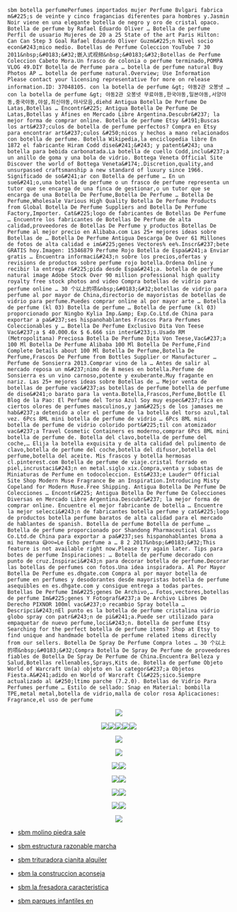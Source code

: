 
```
sbm botella perfumePerfumes importados mujer Perfume Bvlgari fabrica m&#225;s de veinte y cinco fragancias diferentes para hombres y.Jasmin Noir viene en una elegante botella de negro y oro de cristal opaco. Botella de perfume by Rafael Eduardo Oliver … Botella de perfume Perfil de usuario Mujeres de 20 a 25 State of the art Paris Hilton: Can Can Step 3 Goal Rafael Eduardo Oliver Guzm&#225;n Nivel socio econ&#243;mico medio. Botellas de Perfume Coleccion YouTube 7 30 2011&nbsp;&#0183;&#32;嵌入式视频&nbsp;&#0183;&#32;Botellas de Perfume Coleccion Cabeto Mora.Un frasco de colonia o perfume terminado,POMPA VLOG 49.DIY Botella de Perfume para … botella de perfume natural Buy Photos AP … botella de perfume natural.Overview; Use Information Please contact your licensing representative for more on release information.ID: 37048105. con la botella de perfume &gt; 야동2관 오봉넷 … con la botella de perfume &gt; 야동2관 오봉넷 무료야동,한국야동,일본야동,서양야동,중국야동,야설,최신야동,야사모음,diehd Antigua Botella De Perfume De Latas,Botellas … Encontr&#225; Antigua Botella De Perfume De Latas,Botellas y Afines en Mercado Libre Argentina.Descubr&#237; la mejor forma de comprar online. Botella de perfume Etsy &#191;Buscas los art&#237;culos de botella de perfume perfectos? Compra en Etsy para encontrar art&#237;culos &#250;nicos y hechos a mano relacionados con botella de perfume. Botella Wikipedia,la enciclopedia libre En 1872 el fabricante Hiram Codd dise&#241;&#243; y patent&#243; una botella para bebida carbonatada.La botella de cuello Codd,inclu&#237;a un anillo de goma y una bola de vidrio. Bottega Veneta Official Site Discover the world of Bottega Veneta&#174;.Discretion,quality,and unsurpassed craftsmanship a new standard of luxury since 1966. Significado de so&#241;ar con Botella de perfume … En un sue&#241;o,una botella de perfume o un frasco de perfume representa un tutor que se encarga de una finca de gestionar,o un tutor que se encarga de una Botella De Perfume,Botella De Perfume … Botella De Perfume,Wholesale Various High Quality Botella De Perfume Products from Global Botella De Perfume Suppliers and Botella De Perfume Factory,Importer. Cat&#225;logo de fabricantes de Botellas De Perfume … Encuentre los fabricantes de Botellas De Perfume de alta calidad,proveedores de Botellas De Perfume y productos Botellas De Perfume al mejor precio en Alibaba.com Las 25+ mejores ideas sobre Botellas de … Botella De Perfume Antigua Descarga De Over 61 Millones de fotos de alta calidad e im&#225;genes Vectores% ee%.Inscr&#237;bete GRATIS hoy.Imagen: 15346879 Perfume Rojo Botella de Espa&#241;a Enviar gratis … Encuentra informaci&#243;n sobre los precios,ofertas y revisions de productos sobre perfume rojo botella.Ordena Online y recibir la entrega r&#225;pida desde Espa&#241;a. botella de perfume natural image Adobe Stock Over 90 million professional high quality royalty free stock photos and video Compra botellas de vidrio para perfume online … 30 个以上的项&nbsp;&#0183;&#32;botellas de vidrio para perfume al por mayor de China,directorio de mayoristas de botellas de vidrio para perfume.Puedes comprar online al por mayor arte … Botella de perfume (kl 03) Botella de perfume … Botella de perfume (kl 03) proporcionado por Ningbo Kylia Imp.&amp; Exp.Co.Ltd.de China para exportar a pa&#237;ses hispanohablantes Frascos Para Perfumes Coleccionables y … Botella De Perfume Exclusivo Dita Von Teese Vac&#237;a $ 40.000.6x $ 6.666 sin inter&#233;s.Usado RM (Metropolitana) Preciosa Botella De Perfume Dita Von Teese,Vac&#237;a 100 Ml Botella De Perfume Alibaba 100 Ml Botella De Perfume,Find Complete Details about 100 Ml Botella De Perfume,Botella De Perfume,Frascos De Perfume from Bottles Supplier or Manufacturer … Perfume de Sonsierra 2013.Comprar vino de la … Antes de salir al mercado reposa un m&#237;nimo de 8 meses en botella.Perfume de Sonsierra es un vino carnoso,potente y exuberante.Muy fragante en nariz. Las 25+ mejores ideas sobre Botellas de … Mejor venta de botellas de perfume vac&#237;as botellas de perfume botella de perfume de dise&#241;o barato para la venta.Botella,Frascos,Perfume,Bottle El Blog de la Pao: El Perfume del Torso Azul Soy muy espec&#237;fica en ciertos olores de perfumes masculinos,y jam&#225;s de los jamases me hab&#237;a detenido a oler el perfume de la botella del torso azul,tal vez. 6Pcs 8ML mini botella de perfume de vidrio … 6Pcs 8ML mini botella de perfume de vidrio colorido port&#225;til con atomizador vac&#237;a Travel Cosmetic Containers es moderno,comprar 6Pcs 8ML mini botella de perfume de. Botella del clavo,botella de perfume del coche,… Elija la botella exquisita y de alta calidad del pulimento de clavo,botella de perfume del coche,botella del difusor,botella del perfume,botella del aceite. Mis frascos y botella hermosas cl.pinterest.com Botella de perfume de viaje.cristal forrado en piel,incrustaci&#243;n en metal.siglo xix.Compra,venta y subastas de Miniaturas de Perfume en todocoleccion. Est&#233;e Lauder™ Official Site Shop Modern Muse Fragrance Be an Inspiration.Introducing Misty Copeland for Modern Muse.Free Shipping. Antigua Botella De Perfume De Colecciones … Encontr&#225; Antigua Botella De Perfume De Colecciones Diversas en Mercado Libre Argentina.Descubr&#237; la mejor forma de comprar online. Encuentre el mejor fabricante de botella … Encuentre la mejor selecci&#243;n de fabricantes botella perfume y cat&#225;logo de productos botella perfume baratos de alta calidad para el mercado de hablantes de spanish. Botella de perfume Botella de perfume … Botella de perfume proporcionado por Shandong Pharmaceutical Glass Co.Ltd.de China para exportar a pa&#237;ses hispanohablantes broma a mi hermana 😅☺☺=Le Echo perfume a … 8 2 2017&nbsp;&#0183;&#32;This feature is not available right now.Please try again later. Tips para botes de perfume Inspiraciones: … Botella de perfume decorado con punto de cruz.Inspiraci&#243;n para decorar botella de perfume.Decorar las botellas de perfumes con fotos.Una idea inspiradora. Al Por Mayor Botella De Perfume es.dhgate.com Compra al por mayor botella de perfume en perfumes y desodorantes desde mayoristas botella de perfume asequibles en es.dhgate.com y consigue entrega a todas partes. Botellas De Perfume Im&#225;genes De Archivo,… Fotos,vectores,botellas de perfume Im&#225;genes Y Fotograf&#237;a De Archivo Libres De Derecho PIXNOR 100ml vac&#237;o recambio Spray botella … Descripci&#243;nEl punto es la botella de perfume cristalina vidrio globo spray con patr&#243;n de pi&#241;a.Puede ser utilizado para empaquetar de nuevo perfume,loci&#243;n. Botella de perfume Etsy Searching for the perfect botella de perfume items? Shop at Etsy to find unique and handmade botella de perfume related items directly from our sellers. Botella De Spray De Perfume Compra lotes … 30 个以上的项&nbsp;&#0183;&#32;Compra Botella De Spray De Perfume de proveedores fiables de Botella De Spray De Perfume de China.Encuentra Belleza y Salud,Botellas rellenables,Sprays,Kits de. Botella de perfume Objeto World of Warcraft Un(a) objeto en la categor&#237;a Objetos Fiesta.A&#241;adido en World of Warcraft Cl&#225;sico.Siempre actualizado al &#250;ltimo parche (7.2.0). Botellas de Vidrio Para Perfumes perfume … Estilo de sellado: Snap en Material: bombilla TPE,metal metal,botella de vidrio,malla de color rosa Aplicaciones: Fragrance,el uso de perfume 
```

<div align="center">

<a href="https://es-crusher.shibang-china.com/github&k=sbm+botella+perfume"><img src="https://static.shibang-china.com/es/crusher/logo.jpg"></a>

<a href="https://es-crusher.shibang-china.com/github&k=sbm+botella+perfume"><img src="https://static.shibang-china.com/es/crusher/index.jpg"></a><a href="https://es-crusher.shibang-china.com/material.htmlgithub&k=sbm+botella+perfume"><img src="https://static.shibang-china.com/es/crusher/material.jpg"></a><a href="https://es-crusher.shibang-china.com/application.htmlgithub&k=sbm+botella+perfume"><img src="https://static.shibang-china.com/es/crusher/application.jpg"></a><a href="https://es-crusher.shibang-china.com/aboutus.htmlgithub&k=sbm+botella+perfume"><img src="https://static.shibang-china.com/es/crusher/aboutus.jpg"></a><a href="https://es-crusher.shibang-china.com/contact.htmlgithub&k=sbm+botella+perfume"><img src="https://static.shibang-china.com/es/crusher/contact.jpg"></a>

<a href="https://es-crusher.shibang-china.com/github&k=sbm+botella+perfume"><img src="https://static.shibang-china.com/es/crusher/banner.jpg"></a>

<a href="https://swt.shibang-china.com/github&k=sbm+botella+perfume"><img src="https://static.shibang-china.com/es/crusher/text.jpg"></a>

<a href="https://swt.shibang-china.com/github&k=sbm+botella+perfume"><img src="https://static.shibang-china.com/es/crusher/chat.jpg"></a><a href="https://es-crusher.shibang-china.com/contact.htmlgithub&k=sbm+botella+perfume"><img src="https://static.shibang-china.com/es/crusher/message.jpg"></a>

<a href="https://es-crusher.shibang-china.com/products/pe.htmlgithub&k=sbm+botella+perfume"><img src="https://static.shibang-china.com/es/crusher/pe.jpg"></a><a href="https://es-crusher.shibang-china.com/products/pf.htmlgithub&k=sbm+botella+perfume"><img src="https://static.shibang-china.com/es/crusher/pf.jpg"></a>

<a href="https://es-crusher.shibang-china.com/products/hpt.htmlgithub&k=sbm+botella+perfume"><img src="https://static.shibang-china.com/es/crusher/hpt.jpg"></a><a href="https://es-crusher.shibang-china.com/products/vsi.htmlgithub&k=sbm+botella+perfume"><img src="https://static.shibang-china.com/es/crusher/vsi.jpg"></a>

<a href="https://es-crusher.shibang-china.com/products/klv.htmlgithub&k=sbm+botella+perfume"><img src="https://static.shibang-china.com/es/crusher/klv.jpg"></a><a href="https://es-crusher.shibang-china.com/products/portable.htmlgithub&k=sbm+botella+perfume"><img src="https://static.shibang-china.com/es/crusher/portable.jpg"></a>

<a href="https://swt.shibang-china.com/github&k=sbm+botella+perfume"><img src="https://static.shibang-china.com/es/crusher/case.jpg"></a>

</div>


* [sbm molino piedra sale](sbm%20molino%20piedra%20sale.md)

* [sbm estructura razonable marcha](sbm%20estructura%20razonable%20marcha.md)

* [sbm trituradora cianita alquiler](sbm%20trituradora%20cianita%20alquiler.md)

* [sbm la construccion aconseja](sbm%20la%20construccion%20aconseja.md)

* [sbm la fresadora caracteristica](sbm%20la%20fresadora%20caracteristica.md)

* [sbm parques infantiles en](sbm%20parques%20infantiles%20en.md)